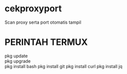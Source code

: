# cekproxyport
Scan proxy serta port otomatis tampil


# PERINTAH TERMUX
pkg update <br/>
pkg upgrade <br/>
pkg install bash
pkg install git
pkg install curl
pkg install jq

